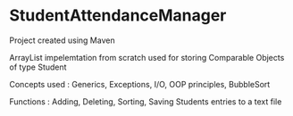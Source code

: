 # StudentAttendanceManager

Project created using Maven

ArrayList impelemtation from scratch used for storing Comparable Objects of type Student

Concepts used : Generics, Exceptions, I/O, OOP principles, BubbleSort

Functions : Adding, Deleting, Sorting, Saving Students entries to a text file

